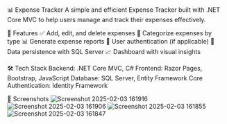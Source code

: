 📊 Expense Tracker
A simple and efficient Expense Tracker built with .NET Core MVC to help users manage and track their expenses effectively.

🚀 Features
✅ Add, edit, and delete expenses
📅 Categorize expenses by type
📊 Generate expense reports
🔐 User authentication (if applicable)
💾 Data persistence with SQL Server
📈 Dashboard with visual insights


🛠 Tech Stack
Backend: .NET Core MVC, C#
Frontend: Razor Pages, Bootstrap, JavaScript
Database: SQL Server, Entity Framework Core
Authentication: Identity Framework

📸 Screenshots
![Screenshot 2025-02-03 161916](https://github.com/user-attachments/assets/3f8ecdbe-d49c-4948-8edc-569445b0b1cd)
![Screenshot 2025-02-03 161906](https://github.com/user-attachments/assets/f39d51e5-d228-48c5-bf17-eed996949e8c)
![Screenshot 2025-02-03 161855](https://github.com/user-attachments/assets/4aba2043-8a82-4863-8865-0ad31ca3efee)
![Screenshot 2025-02-03 161847](https://github.com/user-attachments/assets/a87a733e-0a4c-42ab-9a3d-a820474c0922)

